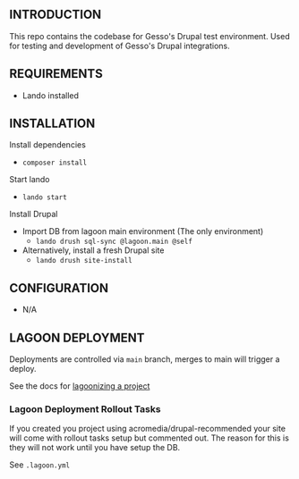 INTRODUCTION
------------
This repo contains the codebase for Gesso's Drupal test environment.
Used for testing and development of Gesso's Drupal integrations.

REQUIREMENTS
------------

- Lando installed

INSTALLATION
------------

Install dependencies
- `composer install`

Start lando
- `lando start`

Install Drupal
  - Import DB from lagoon main environment (The only environment)
    - `lando drush sql-sync @lagoon.main @self`
  - Alternatively, install a fresh Drupal site
    - `lando drush site-install`

CONFIGURATION
-------------
- N/A

LAGOON DEPLOYMENT
-----------------
Deployments are controlled via `main` branch, merges to main will trigger a deploy.

See the docs for [lagoonizing a project](https://git.acromedia.com/acro/code/standards/-/wikis/lagoonize)

### Lagoon Deployment Rollout Tasks

If you created you project using acromedia/drupal-recommended your site will come with rollout tasks setup but commented out.
The reason for this is they will not work until you have setup the DB.


See `.lagoon.yml`
